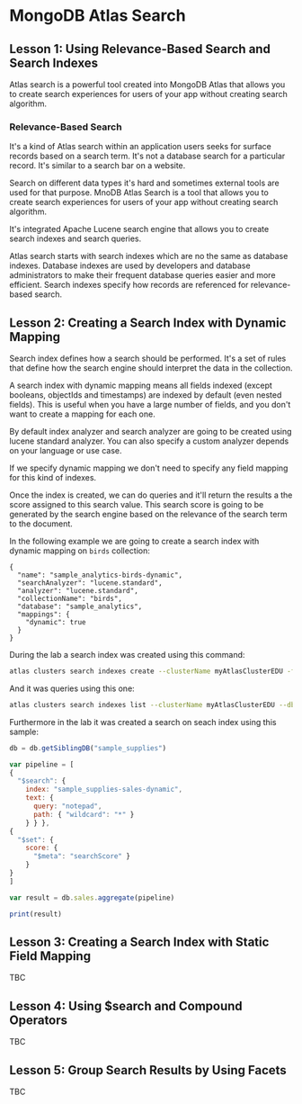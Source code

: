# MongoDB Atlas Search

## Lesson 1: Using Relevance-Based Search and Search Indexes

Atlas search is a powerful tool created into MongoDB Atlas that allows you to create search experiences for users of your app without creating search algorithm.

### Relevance-Based Search

It's a kind of Atlas search within an application users seeks for surface records based on a search term. It's not a database search for a particular record. It's similar to a search bar on a website.

Search on different data types it's hard and sometimes external tools are used for that purpose. MnoDB Atlas Search is a tool that allows you to create search experiences for users of your app without creating search algorithm.

It's integrated Apache Lucene search engine that allows you to create search indexes and search queries.

Atlas search starts with search indexes which are no the same as database indexes. Database indexes are used by developers and database administrators to make their frequent database queries easier and more efficient. Search indexes specify how records are referenced for relevance-based search.


## Lesson 2: Creating a Search Index with Dynamic Mapping

Search index defines how a search should be performed. It's a set of rules that define how the search engine should interpret the data in the collection.

A search index with dynamic mapping means all fields indexed (except booleans, objectIds and timestamps) are indexed by default (even nested fields). This is useful when you have a large number of fields, and you don't want to create a mapping for each one.

By default index analyzer and search analyzer are going to be created using lucene standard analyzer. You can also specify a custom analyzer depends on your language or use case. 

If we specify dynamic mapping we don't need to specify any field mapping for this kind of indexes.

Once the index is created, we can do queries and it'll return the results a the score assigned to this search value. This search score is going to be generated by the search engine based on the relevance of the search term to the document.

In the following example we are going to create a search index with dynamic mapping on `birds` collection:

```mongodb-json
{
  "name": "sample_analytics-birds-dynamic",
  "searchAnalyzer": "lucene.standard",
  "analyzer": "lucene.standard",
  "collectionName": "birds",
  "database": "sample_analytics",
  "mappings": {
    "dynamic": true
  }
}
```

During the lab a search index was created using this command:

```bash
atlas clusters search indexes create --clusterName myAtlasClusterEDU -f /app/search_index.json
```

And it was queries using this one:

```bash
atlas clusters search indexes list --clusterName myAtlasClusterEDU --db sample_supplies --collection sales
```

Furthermore in the lab it was created a search on seach index using this sample:

```javascript
db = db.getSiblingDB("sample_supplies")

var pipeline = [
{
  "$search": {
    index: "sample_supplies-sales-dynamic",
    text: {
      query: "notepad", 
      path: { "wildcard": "*" }
    } } },
{
  "$set": {
    score: { 
      "$meta": "searchScore" }
    }
}
]

var result = db.sales.aggregate(pipeline)

print(result)
```
## Lesson 3: Creating a Search Index with Static Field Mapping

TBC

## Lesson 4: Using $search and Compound Operators

TBC

## Lesson 5: Group Search Results by Using Facets

TBC

